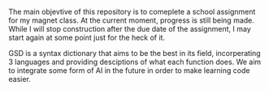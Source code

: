 The main objevtive of this repository is to comeplete a school assignment for my magnet class. At the current moment, progress is still being made.
While I will stop construction after the due date of the assignment, I may start again at some point just for the heck of it.

GSD is a syntax dictionary that aims to be the best in its field, incorperating 3 languages and providing desciptions of what each function does. We aim to integrate some form of AI in the future in order to make learning code easier.
